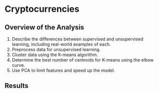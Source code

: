 # Cryptocurrencies

## Overview of the Analysis
  1.  Describe the differences between supervised and unsupervised learning, including real-world examples of each.
  2.  Preprocess data for unsupervised learning.
  3.  Cluster data using the K-means algorithm.
  4.  Determine the best number of centroids for K-means using the elbow curve.
  5.  Use PCA to limit features and speed up the model.

## Results

